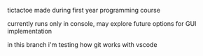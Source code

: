 tictactoe made during first year programming course


currently runs only in console, may explore future options for GUI implementation


in this branch i'm testing how git works with vscode

